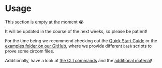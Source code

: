 # Usage

This section is empty at the moment 😭

It will be updated in the course of the next weeks, so please be patient!

For the time being we recommend checking out the [Quick Start Guide](./quick-start.md) or the [examples folder on our GitHub](https://github.com/TaceoLabs/collaborative-circom/tree/main/co-circom/co-circom/examples), where we provide different `bash` scripts to prove some circom files.

Additionally, have a look at [the CLI commands](../co-circom/cli/cli.md) and the [additional material](../design/mpc-vm.md)!
